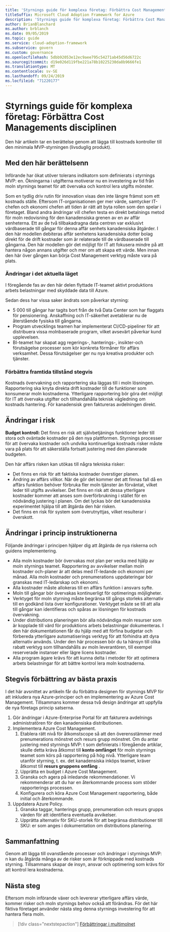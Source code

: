 ```yaml
---
title: 'Styrnings guide för komplexa företag: Förbättra Cost Managements disciplinen'
titleSuffix: Microsoft Cloud Adoption Framework for Azure
description: 'Styrnings guide för komplexa företag: Förbättra Cost Managements disciplinen'
author: BrianBlanchard
ms.author: brblanch
ms.date: 09/05/2019
ms.topic: guide
ms.service: cloud-adoption-framework
ms.subservice: govern
ms.custom: governance
ms.openlocfilehash: 5dbb92053e12ec9aee795c54271ab45d56d6722c
ms.sourcegitcommit: d19e026d119fbe221a78b10225230da8b9666fe1
ms.translationtype: MT
ms.contentlocale: sv-SE
ms.lasthandoff: 09/24/2019
ms.locfileid: "71220177"
---
```

# <a name="governance-guide-for-complex-enterprises-improve-the-cost-management-discipline"></a>Styrnings guide för komplexa företag: Förbättra Cost Managements disciplinen

Den här artikeln tar en berättelse genom att lägga till kostnads kontroller till den minimala MVP-styrningen (livsduglig produkt).

## <a name="advancing-the-narrative"></a>Med den här berättelsenn

Införande har ökat utöver tolerans indikatorn som definierats i styrnings MVP: en. Ökningarna i utgifterna motiverar nu en investering av tid från moln styrnings teamet för att övervaka och kontrol lera utgifts mönster.

Som en tydlig driv rutin för innovation visas den inte längre främst som ett kostnads ställe. Eftersom IT-organisationen ger mer värde, samtycker IT-chefen och ekonomi chefen att tiden är rätt att byta rollen som den spelar i företaget. Bland andra ändringar vill chefen testa en direkt betalnings metod för moln redovisning för den kanadensiska grenen av en av affär senheterna. Ett av de två tillbakadragna data centren var exklusivt värdbaserade till gångar för denna affär senhets kanadensiska åtgärder. I den här modellen debiteras affär senhetens kanadensiska dotter bolag direkt för de drift kostnader som är relaterade till de värdbaserade till gångarna. Den här modellen gör det möjligt för IT att fokusera mindre på att hantera någon annans utgifter och mer om att skapa ett värde. Men innan den här över gången kan börja Cost Management verktyg måste vara på plats.

### <a name="changes-in-the-current-state"></a>Ändringar i det aktuella läget

I föregående fas av den här delen flyttade IT-teamet aktivt produktions arbets belastningar med skyddade data till Azure.

Sedan dess har vissa saker ändrats som påverkar styrning:

- 5 000 till gångar har tagits bort från de två Data Center som har flaggats för pensionering. Anskaffning och IT-säkerhet avetablerar nu de återstående fysiska till gångarna.
- Program utvecklings teamen har implementerat CI/CD-pipeliner för att distribuera vissa molnbaserade program, vilket avsevärt påverkar kund upplevelsen.
- BI-teamet har skapat agg regerings-, hanterings-, insikter-och förutsägelse processer som kör konkreta förmåner för affärs verksamhet. Dessa förutsägelser ger nu nya kreativa produkter och tjänster.

### <a name="incrementally-improve-the-future-state"></a>Förbättra framtida tillstånd stegvis

Kostnads övervakning och rapportering ska läggas till i moln lösningen. Rapportering ska knyta direkta drift kostnader till de funktioner som konsumerar moln kostnaderna. Ytterligare rapportering bör göra det möjligt för IT att övervaka utgifter och tillhandahålla teknisk vägledning om kostnads hantering. För kanadensisk gren faktureras avdelningen direkt.

## <a name="changes-in-risk"></a>Ändringar i risk

**Budget kontroll:** Det finns en risk att självbetjänings funktioner leder till stora och oväntade kostnader på den nya plattformen. Styrnings processer för att övervaka kostnader och undvika kontinuerliga kostnads risker måste vara på plats för att säkerställa fortsatt justering med den planerade budgeten.

Den här affärs risken kan utökas till några tekniska risker:

- Det finns en risk för att faktiska kostnader överstiger planen.
- Ändring av affärs villkor. När de gör det kommer det att finnas fall då en affärs funktion behöver förbruka fler moln tjänster än förväntat, vilket leder till utgifts avvikelser. Det finns en risk att dessa ytterligare kostnader kommer att anses som överförbrukning i stället för en nödvändig justering i planen. Om det lyckas bör det kanadensiska experimentet hjälpa till att åtgärda den här risken.
- Det finns en risk för system som överutnyttjas, vilket resulterar i överskott.

## <a name="changes-to-the-policy-statements"></a>Ändringar i princip instruktionerna

Följande ändringar i principen hjälper dig att åtgärda de nya riskerna och guidens implementering.

- Alla moln kostnader bör övervakas mot plan per vecka med hjälp av moln styrnings teamet. Rapportering av avvikelser mellan moln kostnader och-planer är att delas med IT-ledande och ekonomi per månad. Alla moln kostnader och prenumerations uppdateringar bör granskas med IT-ledarskap och ekonomi.
- Alla kostnader måste allokeras till en affärs funktion i ansvars syfte.
- Moln till gångar bör övervakas kontinuerligt för optimerings möjligheter.
- Verktyget för moln styrning måste begränsa till gångs storleks alternativ till en godkänd lista över konfigurationer. Verktyget måste se till att alla till gångar kan identifieras och spåras av lösningen för kostnads övervakning.
- Under distributions planeringen bör alla nödvändiga moln resurser som är kopplade till värd för produktions arbets belastningar dokumenteras. I den här dokumentationen får du hjälp med att förfina budgetar och förbereda ytterligare automatiserings verktyg för att förhindra att dyra alternativ används. Under den här processen bör du ta hänsyn till olika rabatt verktyg som tillhandahålls av moln leverantören, till exempel reserverade instanser eller lägre licens kostnader.
- Alla program ägare krävs för att kunna delta i metoder för att optimera arbets belastningar för att bättre kontrol lera moln kostnaderna.

## <a name="incremental-improvement-of-the-best-practices"></a>Stegvis förbättring av bästa praxis

I det här avsnittet av artikeln får du förbättra designen för styrnings MVP för att inkludera nya Azure-principer och en implementering av Azure Cost Management. Tillsammans kommer dessa två design ändringar att uppfylla de nya företags princip satserna.

1. Gör ändringar i Azure-Enterprise Portal för att fakturera avdelnings administratören för den kanadensiska distributionen.
2. Implementera Azure Cost Management.
    1. Etablera rätt nivå för åtkomstscope så att den överensstämmer med prenumerations mönstret och resurs grupp mönstret. Om du antar justering med styrnings MVP: t som definierats i föregående artiklar, skulle detta kräva åtkomst till **konto omfånget** för moln styrnings teamet som körs på rapportering på hög nivå. Ytterligare team utanför styrning, t. ex. det kanadensiska inköps teamet, kräver åtkomst till **resurs gruppens omfång** .
    2. Upprätta en budget i Azure Cost Management.
    3. Granska och agera på inledande rekommendationer. Vi rekommenderar att du har en återkommande process som stöder rapporterings processen.
    4. Konfigurera och köra Azure Cost Management rapportering, både initial och återkommande.
3. Uppdatera Azure Policy.
    1. Granska taggar, hanterings grupp, prenumeration och resurs grupps värden för att identifiera eventuella avvikelser.
    2. Upprätta alternativ för SKU-storlek för att begränsa distributioner till SKU: er som anges i dokumentation om distributions planering.

## <a name="conclusion"></a>Sammanfattning

Genom att lägga till ovanstående processer och ändringar i styrnings MVP: n kan du åtgärda många av de risker som är förknippade med kostnads styrning. Tillsammans skapar de insyn, ansvar och optimering som krävs för att kontrol lera kostnaderna.

## <a name="next-steps"></a>Nästa steg

Eftersom moln införande växer och levererar ytterligare affärs värde, kommer risker och moln styrnings behov också att förändras. För det här fiktiva företaget använder nästa steg denna styrnings investering för att hantera flera moln.

> [!div class="nextstepaction"]
> [Förbättringar i multimolnet](./multicloud-improvement.md)
